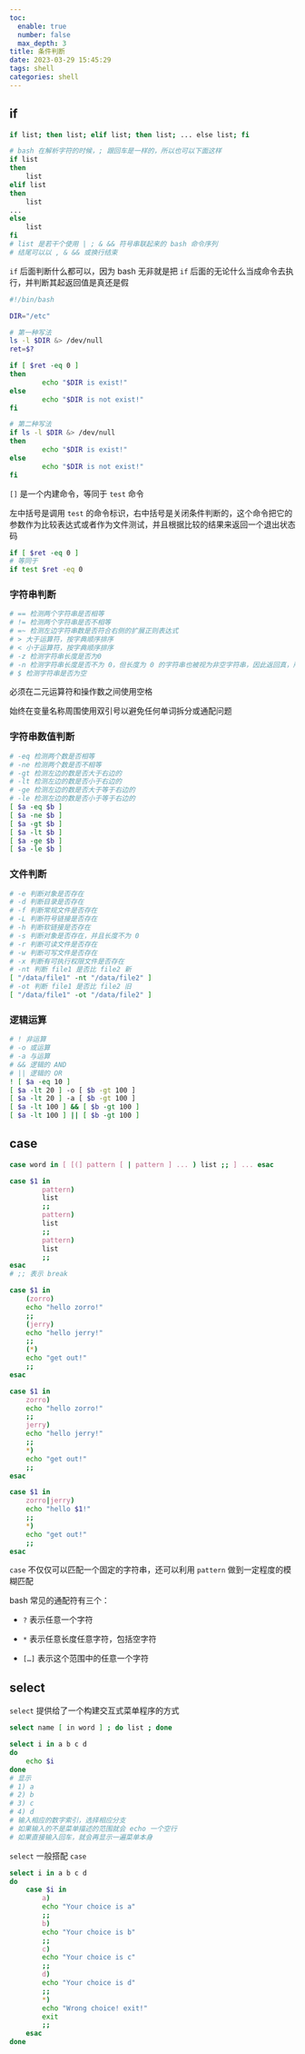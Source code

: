 ```yaml
---
toc:
  enable: true
  number: false
  max_depth: 3
title: 条件判断
date: 2023-03-29 15:45:29
tags: shell
categories: shell
---
```


## if

```sh
if list; then list; elif list; then list; ... else list; fi

# bash 在解析字符的时候，; 跟回车是一样的，所以也可以下面这样
if list
then
	list
elif list
then
	list
...
else
	list
fi
# list 是若干个使用 | ; & && 符号串联起来的 bash 命令序列
# 结尾可以以 , & && 或换行结束
```

`if` 后面判断什么都可以，因为 bash 无非就是把 `if` 后面的无论什么当成命令去执行，并判断其起返回值是真还是假

```sh
#!/bin/bash

DIR="/etc"

# 第一种写法
ls -l $DIR &> /dev/null
ret=$?

if [ $ret -eq 0 ]
then
		echo "$DIR is exist!" 
else
    	echo "$DIR is not exist!"
fi

# 第二种写法
if ls -l $DIR &> /dev/null
then
        echo "$DIR is exist!" 
else
        echo "$DIR is not exist!"
fi
```

`[]` 是一个内建命令，等同于 `test` 命令

左中括号是调用 `test` 的命令标识，右中括号是关闭条件判断的，这个命令把它的参数作为比较表达式或者作为文件测试，并且根据比较的结果来返回一个退出状态码

```sh
if [ $ret -eq 0 ]
# 等同于
if test $ret -eq 0
```

### 字符串判断

```sh
# == 检测两个字符串是否相等
# != 检测两个字符串是否不相等
# =~ 检测左边字符串数是否符合右侧的扩展正则表达式
# > 大于运算符，按字典顺序排序
# < 小于运算符，按字典顺序排序
# -z 检测字符串长度是否为0
# -n 检测字符串长度是否不为 0，但长度为 0 的字符串也被视为非空字符串，因此返回真，所以不推荐使用
# $ 检测字符串是否为空
```

必须在二元运算符和操作数之间使用空格

始终在变量名称周围使用双引号以避免任何单词拆分或通配问题

### 字符串数值判断

```sh
# -eq 检测两个数是否相等
# -ne 检测两个数是否不相等
# -gt 检测左边的数是否大于右边的
# -lt 检测左边的数是否小于右边的
# -ge 检测左边的数是否大于等于右边的
# -le 检测左边的数是否小于等于右边的
[ $a -eq $b ]
[ $a -ne $b ]
[ $a -gt $b ] 
[ $a -lt $b ] 
[ $a -ge $b ]
[ $a -le $b ]
```

### 文件判断

```sh
# -e 判断对象是否存在
# -d 判断目录是否存在
# -f 判断常规文件是否存在
# -L 判断符号链接是否存在
# -h 判断软链接是否存在
# -s 判断对象是否存在，并且长度不为 0
# -r 判断可读文件是否存在
# -w 判断可写文件是否存在
# -x 判断有可执行权限文件是否存在
# -nt 判断 file1 是否比 file2 新
[ "/data/file1" -nt "/data/file2" ]
# -ot 判断 file1 是否比 file2 旧
[ "/data/file1" -ot "/data/file2" ]
```

### 逻辑运算

```sh
# ! 非运算
# -o 或运算
# -a 与运算
# && 逻辑的 AND
# || 逻辑的 OR
! [ $a -eq 10 ]
[ $a -lt 20 ] -o [ $b -gt 100 ]
[ $a -lt 20 ] -a [ $b -gt 100 ] 
[ $a -lt 100 ] && [ $b -gt 100 ] 
[ $a -lt 100 ] || [ $b -gt 100 ]
```

## case

```sh
case word in [ [(] pattern [ | pattern ] ... ) list ;; ] ... esac

case $1 in
        pattern)
        list
        ;;
        pattern)
        list
        ;;
        pattern)
        list
        ;;
esac
# ;; 表示 break

case $1 in
	(zorro)
	echo "hello zorro!"
	;;
	(jerry)
	echo "hello jerry!"
	;;
	(*)
	echo "get out!"
	;;
esac

case $1 in
	zorro)
	echo "hello zorro!"
	;;
	jerry)
	echo "hello jerry!"
	;;
	*)
	echo "get out!"
	;;
esac

case $1 in
	zorro|jerry)
	echo "hello $1!"
	;;
	*)
	echo "get out!"
	;;
esac
```

`case` 不仅仅可以匹配一个固定的字符串，还可以利用 `pattern` 做到一定程度的模糊匹配

bash 常见的通配符有三个：

- `?` 表示任意一个字符

- `*` 表示任意长度任意字符，包括空字符

- `[…]` 表示这个范围中的任意一个字符

## select

`select` 提供给了一个构建交互式菜单程序的方式

```sh
select name [ in word ] ; do list ; done

select i in a b c d
do
	echo $i
done
# 显示
# 1) a
# 2) b
# 3) c
# 4) d
# 输入相应的数字索引，选择相应分支
# 如果输入的不是菜单描述的范围就会 echo 一个空行
# 如果直接输入回车，就会再显示一遍菜单本身
```

`select` 一般搭配 `case`

```sh
select i in a b c d
do
	case $i in
		a)
		echo "Your choice is a"
		;;
		b)
		echo "Your choice is b"
		;;
		c)
		echo "Your choice is c"
		;;
		d)
		echo "Your choice is d"
		;;
		*)
		echo "Wrong choice! exit!"
		exit
		;;
	esac
done
```